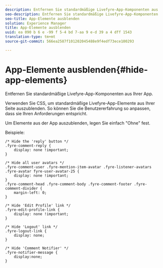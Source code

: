 ```yaml
---
description: Entfernen Sie standardmäßige Livefyre-App-Komponenten aus Ihrer App.
seo-description: Entfernen Sie standardmäßige Livefyre-App-Komponenten aus Ihrer App.
seo-title: App-Elemente ausblenden
solution: Experience Manager
title: App-Elemente ausblenden
uuid: ea 090 b 6 e -99 f 5-4 bd 7-aa 9 e-d 39 a 4 dff 1543
translation-type: tm+mt
source-git-commit: 566ea2587f101202045488e9f4edf73ece100293

---
```



# App-Elemente ausblenden{#hide-app-elements}

Entfernen Sie standardmäßige Livefyre-App-Komponenten aus Ihrer App.

Verwenden Sie CSS, um standardmäßige Livefyre-App-Elemente aus Ihrer Seite auszublenden. So können Sie die Benutzererfahrung so anpassen, dass sie Ihren Anforderungen entspricht.

Um Elemente aus der App auszublenden, legen Sie einfach "Ohne" fest.

Beispiele:

```
/* Hide the 'reply' button */ 
.fyre-comment-reply { 
    display: none !important; 
} 
  
/* Hide all user avatars */ 
.fyre-comment-user .fyre-mention-item-avatar .fyre-listener-avatars .fyre-avatar fyre-user-avatar-25 { 
    display: none !important; 
} 
.fyre-comment-head .fyre-comment-body .fyre-comment-footer .fyre-comment-divider { 
    margin-left: 0; 
} 
  
/* Hide 'Edit Profile' link */ 
.fyre-edit-profile-link { 
    display: none !important; 
} 
  
/* Hide 'Logout' link */ 
.fyre-logout-link { 
    display: none; 
} 
  
/* Hide 'Comment Notifier' */ 
.fyre-notifier-message { 
    display:none; 
}
```

